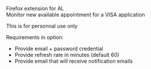 Firefox extension for AL\
Monitor new available appointment for a VISA application

This is for personnal use only

Requirements in option:
* Provide email + password credential 
* Provide refresh rate in minutes (default 60)
* Provide email that will receive notification emails
